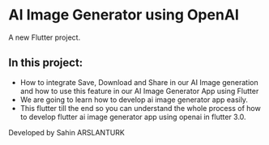 # AI Image Generator using OpenAI

A new Flutter project.

## In this project:
- How to integrate Save, Download and Share in our AI Image generation and how to use this feature in our AI Image Generator App using Flutter 
- We are going to learn how to develop ai image generator app easily.
- This flutter till the end so you can understand the whole process of how to develop flutter ai image generator app using openai in flutter 3.0.

Developed by Sahin ARSLANTURK

